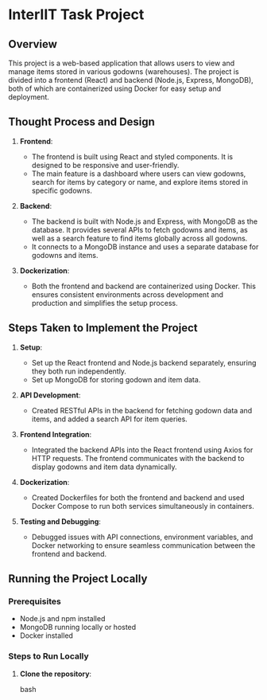 InterIIT Task Project
=====================

Overview
--------

This project is a web-based application that allows users to view and manage items stored in various godowns (warehouses). The project is divided into a frontend (React) and backend (Node.js, Express, MongoDB), both of which are containerized using Docker for easy setup and deployment.

Thought Process and Design
--------------------------

1.  **Frontend**:

    -   The frontend is built using React and styled components. It is designed to be responsive and user-friendly.
    -   The main feature is a dashboard where users can view godowns, search for items by category or name, and explore items stored in specific godowns.
2.  **Backend**:

    -   The backend is built with Node.js and Express, with MongoDB as the database. It provides several APIs to fetch godowns and items, as well as a search feature to find items globally across all godowns.
    -   It connects to a MongoDB instance and uses a separate database for godowns and items.
3.  **Dockerization**:

    -   Both the frontend and backend are containerized using Docker. This ensures consistent environments across development and production and simplifies the setup process.

Steps Taken to Implement the Project
------------------------------------

1.  **Setup**:

    -   Set up the React frontend and Node.js backend separately, ensuring they both run independently.
    -   Set up MongoDB for storing godown and item data.
2.  **API Development**:

    -   Created RESTful APIs in the backend for fetching godown data and items, and added a search API for item queries.
3.  **Frontend Integration**:

    -   Integrated the backend APIs into the React frontend using Axios for HTTP requests. The frontend communicates with the backend to display godowns and item data dynamically.
4.  **Dockerization**:

    -   Created Dockerfiles for both the frontend and backend and used Docker Compose to run both services simultaneously in containers.
5.  **Testing and Debugging**:

    -   Debugged issues with API connections, environment variables, and Docker networking to ensure seamless communication between the frontend and backend.

Running the Project Locally
---------------------------

### Prerequisites

-   Node.js and npm installed
-   MongoDB running locally or hosted
-   Docker installed

### Steps to Run Locally

1.  **Clone the repository**:

    bash
